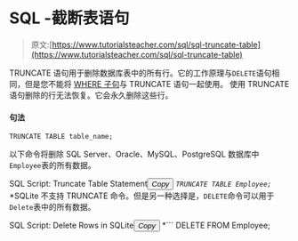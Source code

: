 # SQL -截断表语句

> 原文:[https://www.tutorialsteacher.com/sql/sql-truncate-table](https://www.tutorialsteacher.com/sql/sql-truncate-table)

TRUNCATE 语句用于删除数据库表中的所有行。它的工作原理与`DELETE`语句相同，但是您不能将 [WHERE 子句](/sql/sql-where-clause)与 TRUNCATE 语句一起使用。 使用 TRUNCATE 语句删除的行无法恢复。它会永久删除这些行。

#### 句法

```
TRUNCATE TABLE table_name; 
```

以下命令将删除 SQL Server、Oracle、MySQL、PostgreSQL 数据库中`Employee`表的所有数据。

SQL Script: Truncate Table Statement<button class="copy-btn pull-right" title="Copy example code">*Copy*</button> *```
TRUNCATE TABLE Employee; 
```*  *SQLite 不支持 TRUNCATE 命令。但是另一种选择是，`DELETE`命令可以用于`Delete`表中的所有数据。

SQL Script: Delete Rows in SQLite<button class="copy-btn pull-right" title="Copy example code">*Copy*</button> *```
DELETE FROM Employee; 
```**